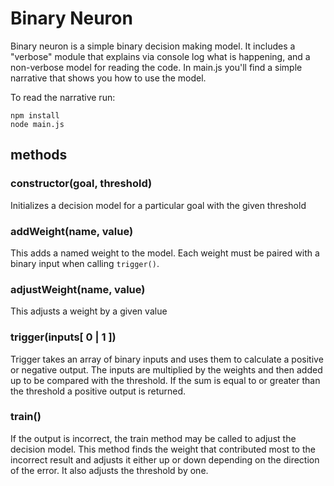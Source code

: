 # Binary Neuron

Binary neuron is a simple binary decision making model. It includes a "verbose" module that explains via console log what is happening, and a non-verbose model for reading the code. In main.js you'll find a simple narrative that shows you how to use the model.

To read the narrative run:
```shell
npm install
node main.js
```

## methods

### constructor(goal, threshold)
Initializes a decision model for a particular goal with the given threshold

### addWeight(name, value)
This adds a named weight to the model. Each weight must be paired with a binary input when calling `trigger()`.

### adjustWeight(name, value)
This adjusts a weight by a given value

### trigger(inputs[ 0 | 1 ])
Trigger takes an array of binary inputs and uses them to calculate a positive or negative output. The inputs are multiplied by the weights and then added up to be compared with the threshold. If the sum is equal to or greater than the threshold a positive output is returned.

### train()
If the output is incorrect, the train method may be called to adjust the decision model. This method finds the weight that contributed most to the incorrect result and adjusts it either up or down depending on the direction of the error. It also adjusts the threshold by one.
